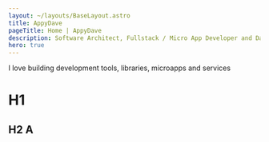 ```yaml
---
layout: ~/layouts/BaseLayout.astro
title: AppyDave
pageTitle: Home | AppyDave
description: Software Architect, Fullstack / Micro App Developer and Dancer
hero: true
---
```



I love building development tools, libraries, microapps and services

# H1

## H2 A


